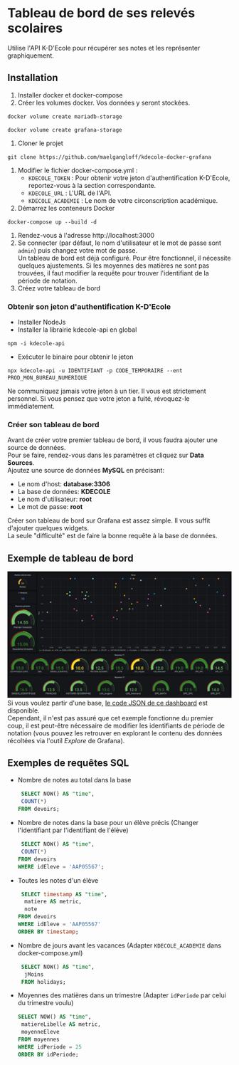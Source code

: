 # Tableau de bord de ses relevés scolaires

Utilise l'API K-D'Ecole pour récupérer ses notes et les représenter graphiquement.

## Installation

1. Installer docker et docker-compose
1. Créer les volumes docker. Vos données y seront stockées.
```shell
docker volume create mariadb-storage
```
```shell
docker volume create grafana-storage
```
1. Cloner le projet
```shell
git clone https://github.com/maelgangloff/kdecole-docker-grafana
```
1. Modifier le fichier docker-compose.yml :
   * `KDECOLE_TOKEN` : Pour obtenir votre jeton d'authentification K-D'Ecole, reportez-vous à la section correspondante.
   * `KDECOLE_URL` : L'URL de l'API.
   * `KDECOLE_ACADEMIE` : Le nom de votre circonscription académique.
1. Démarrez les conteneurs Docker
```shell
docker-compose up --build -d
```
1. Rendez-vous à l'adresse http://localhost:3000
1. Se connecter (par défaut, le nom d'utilisateur et le mot de passe sont `admin`) puis changez votre mot de passe.  
Un tableau de bord est déjà configuré. Pour être fonctionnel, il nécessite quelques ajustements. Si les moyennes des matières ne sont pas trouvées, il faut modifier la requête pour trouver l'identifiant de la période de notation.
1. Créez votre tableau de bord

### Obtenir son jeton d'authentification  K-D'Ecole

* Installer NodeJs
* Installer la librairie kdecole-api en global
```shell
npm -i kdecole-api
```
* Exécuter le binaire pour obtenir le jeton
```shell
npx kdecole-api -u IDENTIFIANT -p CODE_TEMPORAIRE --ent PROD_MON_BUREAU_NUMERIQUE
```
Ne communiquez jamais votre jeton à un tier. Il vous est strictement personnel. Si vous pensez que votre jeton a fuité, révoquez-le immédiatement.

### Créer son tableau de bord

Avant de créer votre premier tableau de bord, il vous faudra ajouter une source de données.  
Pour se faire, rendez-vous dans les paramètres et cliquez sur **Data Sources**.  
Ajoutez une source de données **MySQL** en précisant:

- Le nom d'host: **database:3306**
- La base de données: **KDECOLE**
- Le nom d'utilisateur: **root**
- Le mot de passe: **root**

Créer son tableau de bord sur Grafana est assez simple. Il vous suffit d'ajouter quelques widgets.  
La seule "difficulté" est de faire la bonne requête à la base de données.

## Exemple de tableau de bord

![gafana dashboard](https://github.com/maelgangloff/kdecole-docker-grafana/blob/master/doc/grafana_dashboard.png?raw=true)
Si vous voulez partir d'une
base, [le code JSON de ce dashboard](https://github.com/maelgangloff/kdecole-docker-grafana/raw/master/doc/grafana/provisioning/dashboards/Kdecole.json)
est disponible.  
Cependant, il n'est pas assuré que cet exemple fonctionne du premier coup, il est peut-être nécessaire de modifier les identifiants de période de notation (vous pouvez les retrouver en explorant le contenu des données récoltées via l'outil *Explore* de Grafana).

## Exemples de requêtes SQL

- Nombre de notes au total dans la base
   ```sql
    SELECT NOW() AS "time",
    COUNT(*) 
   FROM devoirs;
   ```
- Nombre de notes dans la base pour un élève précis (Changer l'identifiant par l'identifiant de l'élève)
   ```sql
    SELECT NOW() AS "time",
    COUNT(*)
   FROM devoirs
   WHERE idEleve = 'AAP05567';
   ```
- Toutes les notes d'un élève
   ```sql
    SELECT timestamp AS "time",
     matiere AS metric,
     note 
   FROM devoirs
   WHERE idEleve = 'AAP05567'
   ORDER BY timestamp;
   ```
- Nombre de jours avant les vacances (Adapter `KDECOLE_ACADEMIE` dans docker-compose.yml)
   ```sql
    SELECT NOW() AS "time",
     jMoins
    FROM holidays;
    ```
- Moyennes des matières dans un trimestre (Adapter `idPeriode` par celui du trimestre voulu)
    ```sql
    SELECT NOW() AS "time",
     matiereLibelle AS metric,
     moyenneEleve
    FROM moyennes
    WHERE idPeriode = 25
    ORDER BY idPeriode;
    ```
